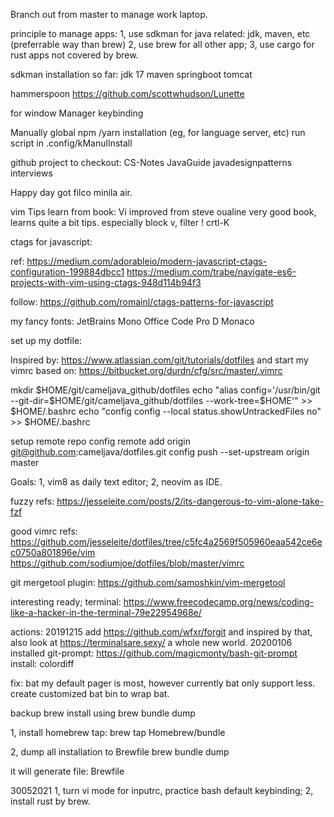 Branch out from master to manage work laptop.

principle to manage apps:
1, use sdkman for java related: jdk, maven, etc (preferrable way than brew)
2, use brew for all other app;
3, use cargo for rust apps not covered by brew.

sdkman installation so far:
jdk 17
maven 
springboot
tomcat


hammerspoon
https://github.com/scottwhudson/Lunette

for window Manager keybinding


Manually global npm /yarn installation (eg, for language server, etc)
run script in .config/kManulInstall


github project to checkout:
CS-Notes
JavaGuide
javadesignpatterns
interviews

Happy day got filco minila air.


vim Tips
learn from book: Vi improved
from steve oualine
very good book, learns quite a bit tips.
especially block v,
filter !
crtl-K


ctags for javascript:

ref:
https://medium.com/adorableio/modern-javascript-ctags-configuration-199884dbcc1
https://medium.com/trabe/navigate-es6-projects-with-vim-using-ctags-948d114b94f3

follow: https://github.com/romainl/ctags-patterns-for-javascript


my fancy fonts:
JetBrains Mono
Office Code Pro D
Monaco

set up my dotfile:

Inspired by: https://www.atlassian.com/git/tutorials/dotfiles
and start my vimrc based on: https://bitbucket.org/durdn/cfg/src/master/.vimrc

mkdir $HOME/git/cameljava_github/dotfiles
echo "alias config='/usr/bin/git --git-dir=$HOME/git/cameljava_github/dotfiles --work-tree=$HOME'" >> $HOME/.bashrc
echo "config config --local status.showUntrackedFiles no" >> $HOME/.bashrc

setup remote repo
config remote add origin git@github.com:cameljava/dotfiles.git
config  push --set-upstream origin master

Goals:
1, vim8 as daily text editor;
2, neovim as IDE.

fuzzy refs:
https://jesseleite.com/posts/2/its-dangerous-to-vim-alone-take-fzf



good vimrc refs:
https://github.com/jesseleite/dotfiles/tree/c5fc4a2569f505960eaa542ce6ec0750a801896e/vim
https://github.com/sodiumjoe/dotfiles/blob/master/vimrc


git mergetool plugin:
https://github.com/samoshkin/vim-mergetool

interesting ready;
terminal:
https://www.freecodecamp.org/news/coding-like-a-hacker-in-the-terminal-79e22954968e/


actions:
20191215
add https://github.com/wfxr/forgit
and inspired by that, also look at https://terminalsare.sexy/
a whole new world.
20200106
installed git-prompt:
https://github.com/magicmonty/bash-git-prompt
install:
colordiff

fix: bat
my default pager is most, however currently bat only support less.
create customized bat bin to wrap bat.

backup brew install using brew bundle dump

1, install homebrew tap:
brew tap Homebrew/bundle

2, dump all installation to Brewfile
brew bundle dump

it will generate file: Brewfile

30052021
1, turn vi mode for inputrc, practice bash default keybinding;
2, install rust by brew.
